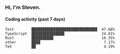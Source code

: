 ### Hi, I'm Steven.

#### Coding activity (past 7 days)
```
Text        ▓▓▓▓▓▓▓▓▓▓▓▓▓▓▓▓▓▓▓▓▓▓▓▓▓▓▓▓▓▓  47.68%
TypeScript  ▓▓▓▓▓▓▓▓▓▓▓▓▓▓▓                 24.61%
Rust        ▓▓▓▓▓▓▓▓▓▓                      16.35%
other       ▓▓▓▓                             7.17%
TeX         ▓▓                               4.19%
```
